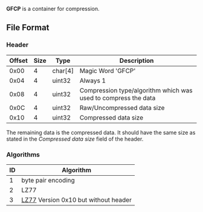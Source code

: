 **GFCP** is a container for compression.

## File Format

### Header

| Offset | Size | Type      | Description                                                    |
|--------|------|-----------|----------------------------------------------------------------|
| 0x00   | 4    | char\[4\] | Magic Word 'GFCP'                                              |
| 0x04   | 4    | uint32    | Always 1                                                       |
| 0x08   | 4    | uint32    | Compression type/algorithm which was used to compress the data |
| 0x0C   | 4    | uint32    | Raw/Uncompressed data size                                     |
| 0x10   | 4    | uint32    | Compressed data size                                           |

The remaining data is the compressed data. It should have the same size
as stated in the *Compressed data size* field of the header.

### Algorithms

| ID  | Algorithm                                                             |
|-----|-----------------------------------------------------------------------|
| 1   | byte pair encoding                                                    |
| 2   | LZ77                                                                  |
| 3   | [LZ77](https://wiibrew.org/wiki/LZ77) Version 0x10 but without header |